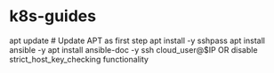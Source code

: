 # k8s-guides
apt update # Update APT as first step
apt install -y sshpass
apt install ansible -y
apt install ansible-doc -y
ssh cloud_user@$IP OR disable strict_host_key_checking functionality 
